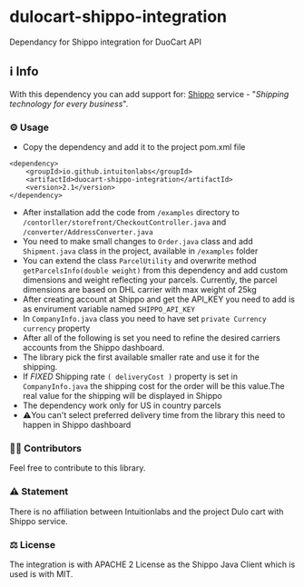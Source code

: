 # dulocart-shippo-integration
Dependancy for Shippo integration for DuoCart API

## ℹ️ Info
With this dependency you can add support for:  [Shippo](https://goshippo.com/) service - "*Shipping technology for every business*".

### ⚙️ Usage
-  Copy the dependency and add it to the project pom.xml file
```
<dependency>
    <groupId>io.github.intuitonlabs</groupId>
    <artifactId>duocart-shippo-integration</artifactId>
    <version>2.1</version>
</dependency>
```
-  After installation add the code from ```/examples``` directory to ```/contorller/storefront/CheckoutController.java``` and ```/converter/AddressConverter.java```
-  You need to make small changes to ```Order.java``` class and add ```Shipment.java``` class in the  project, available in ```/examples``` folder
-  You can extend the class ```ParcelUtility``` and overwrite method ```getParcelsInfo(double weight)``` from this dependency and add custom dimensions and weight reflecting your parcels. Currently, the parcel dimensions are based on DHL carrier with max weight of 25kg
-  After  creating account at Shippo and get the API_KEY you need to add is as envirument variable named ```SHIPPO_API_KEY```
- In ```CompanyInfo.java``` class you need to have set ```private Currency currency``` property
- After all of the following is set you need to refine the desired carriers accounts from the Shippo dashboard.
- The library pick the first available smaller rate and use it for the shipping.
- If *FIXED* Shipping rate ```( deliveryCost )``` property is set in ```CompanyInfo.java``` the shipping cost for the order will be this value.The real value for the shipping will be displayed in Shippo
- The dependency work only for US in country parcels
- ⚠️You can't select preferred delivery time from the library this need to happen in Shippo dashboard 

### 👨‍🏭 Contributors
Feel free to contribute to this library.

### ⚠️ Statement
There is no affiliation between Intuitionlabs and the project Dulo cart with Shippo service.

### ⚖️ License 
The integration is with APACHE 2 License as the Shippo Java Client which is used is with MIT.

